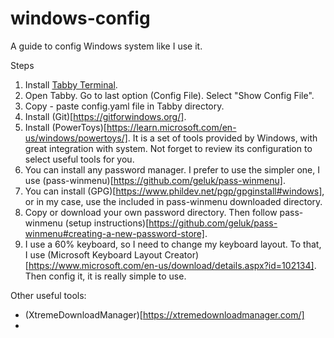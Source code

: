 # windows-config
A guide to config Windows system like I use it.

Steps
1. Install [Tabby Terminal](https://tabby.sh/).
2. Open Tabby. Go to last option (Config File). Select "Show Config File". 
3. Copy - paste config.yaml file in Tabby directory.
4. Install (Git)[https://gitforwindows.org/].
5. Install (PowerToys)[https://learn.microsoft.com/en-us/windows/powertoys/]. It is a set of tools provided by Windows, with great integration with system. Not forget to review its configuration to select useful tools for you.
6. You can install any password manager. I prefer to use the simpler one, I use (pass-winmenu)[https://github.com/geluk/pass-winmenu].
7. You can install (GPG)[https://www.phildev.net/pgp/gpginstall#windows], or in my case, use the included in pass-winmenu downloaded directory.
8. Copy or download your own password directory. Then follow pass-winmenu (setup instructions)[https://github.com/geluk/pass-winmenu#creating-a-new-password-store].
9. I use a 60% keyboard, so I need to change my keyboard layout. To that, I use (Microsoft Keyboard Layout Creator)[https://www.microsoft.com/en-us/download/details.aspx?id=102134]. Then config it, it is really simple to use.

Other useful tools:

- (XtremeDownloadManager)[https://xtremedownloadmanager.com/]
- 
